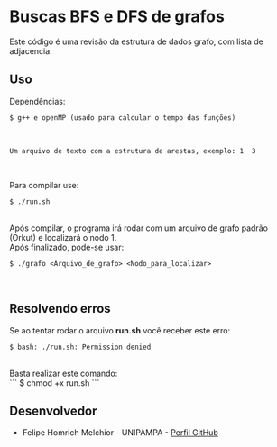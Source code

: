 # Buscas BFS e DFS de grafos

Este código é uma revisão da estrutura de dados grafo, com lista de adjacencia.

## Uso
Dependências: <br>
```
$ g++ e openMP (usado para calcular o tempo das funções)
```
<br>

```
Um arquivo de texto com a estrutura de arestas, exemplo: 1  3
```

<br>

Para compilar use: <br>
```
$ ./run.sh
```
<br>
Após compilar, o programa irá rodar com um arquivo de grafo padrão (Orkut) e localizará o nodo 1. <br>
Após finalizado, pode-se usar:
<br>

```
$ ./grafo <Arquivo_de_grafo> <Nodo_para_localizar>
```

<br>

## Resolvendo erros
Se ao tentar rodar o arquivo <b>run.sh</b> você receber este erro: <br>
```
$ bash: ./run.sh: Permission denied
```
<br>
Basta realizar este comando: 
<br>
```
$ chmod +x run.sh
```
<br>

## Desenvolvedor

* Felipe Homrich Melchior - UNIPAMPA - [Perfil GitHub](https://github.com/homdreen)
